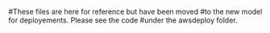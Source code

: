 #These files are here for reference but have been moved 
#to the new model for deployements. Please see the code
#under the awsdeploy folder.
